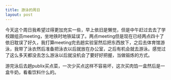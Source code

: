 ```yaml
---
title: 游泳的周日
layout: post
---
```

今天这个周日我希望过得更加充实一些，早上依旧是懒觉，但是中午赶过去去了学校跟组员meeting，坐地铁时地铁延误了。两点meeting但是现在已经两点四十了依旧耽误了好久，我打算meeting完去趟实验室然后把东西放下，之后去体育馆游泳，我带了泳衣然后准备把泳衣以后就放在办公室，之后有机会就去游泳。感觉过了这么多天都没去怎么游泳以后就没机会了要好好把握，当做锻炼的方式。

游完泳后去趟publix买点菜，一次少买点这样不容易坏，这次买肉馅一盒然后是一盒牛奶，看看饮料什么的。
